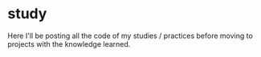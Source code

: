# study
Here I'll be posting all the code of my studies / practices before moving to projects with the knowledge learned.
